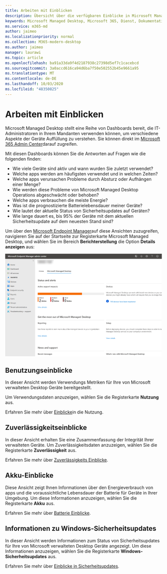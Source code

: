 ```yaml
---
title: Arbeiten mit Einblicken
description: Übersicht über die verfügbaren Einblicke in Microsoft Managed Desktop
keywords: Microsoft Managed Desktop, Microsoft 365, Dienst, Dokumentation
ms.service: m365-md
author: jaimeo
ms.localizationpriority: normal
ms.collection: M365-modern-desktop
ms.author: jaimeo
manager: laurawi
ms.topic: article
ms.openlocfilehash: ba91a33da9f4d2187938c27398d5ef7c1cacebcd
ms.sourcegitcommit: 3a0accd616ca94d6ba7f50e502552b45e9661a95
ms.translationtype: MT
ms.contentlocale: de-DE
ms.lasthandoff: 10/03/2020
ms.locfileid: "48350825"
---
```

# <a name="work-with-insights"></a>Arbeiten mit Einblicken

Microsoft Managed Desktop stellt eine Reihe von Dashboards bereit, die IT-Administratoren in Ihrem Mandanten verwenden können, um verschiedene Aspekte der Geräte Auffüllung zu verstehen. Sie können direkt im [Microsoft 365 Admin Center](https://admin.microsoft.com/adminportal/home?previewoff=false#/microsoftmanageddesktop)darauf zugreifen.

Mit diesen Dashboards können Sie die Antworten auf Fragen wie die folgenden finden:

- Wie viele Geräte sind aktiv und wann wurden Sie zuletzt verwendet?
- Welche apps werden am häufigsten verwendet und in welchen Zeiten?
- Welche apps verursachen Probleme durch Absturz oder Aufhängen einer Menge?
- Wie werden diese Probleme von Microsoft Managed Desktop Operations abgeschwächt oder behoben?
- Welche apps verbrauchen die meiste Energie?
- Was ist die prognostizierte Batterielebensdauer meiner Geräte?
- Wie lautet der aktuelle Status von Sicherheitsupdates auf Geräten?
- Wie lange dauert es, bis 95% der Geräte mit dem aktuellen Sicherheitsupdate auf dem neuesten Stand sind?


Um über den [Microsoft Endpoint Manager](https://endpoint.microsoft.com/)auf diese Ansichten zuzugreifen, navigieren Sie auf der Startseite zur Registerkarte Microsoft Managed Desktop, und wählen Sie im Bereich **Berichterstellung** die Option **Details anzeigen** aus:


![Admin Center-Hauptseite mit Berichterstattungs Bereich unten links und Link "Details anzeigen"](../../media/insights-main.png)


## <a name="usage-insights"></a>Benutzungseinblicke
In dieser Ansicht werden Verwendungs Metriken für Ihre von Microsoft verwalteten Desktop Geräte bereitgestellt. 

Um Verwendungsdaten anzuzeigen, wählen Sie die Registerkarte **Nutzung** aus.

Erfahren Sie mehr über [Einblicke](usage-insights.md)in die Nutzung.

## <a name="reliability-insights"></a>Zuverlässigkeitseinblicke
In dieser Ansicht erhalten Sie eine Zusammenfassung der Integrität Ihrer verwalteten Geräte. Um Zuverlässigkeitsdaten anzuzeigen, wählen Sie die Registerkarte **Zuverlässigkeit** aus.

Erfahren Sie mehr über [Zuverlässigkeits Einblicke](reliability-insights.md).

## <a name="battery-insights"></a>Akku-Einblicke
Diese Ansicht zeigt Ihnen Informationen über den Energieverbrauch von apps und die voraussichtliche Lebensdauer der Batterie für Geräte in Ihrer Umgebung. Um diese Informationen anzuzeigen, wählen Sie die Registerkarte **Akku** aus.

Erfahren Sie mehr über [Batterie Einblicke](battery-insights.md).

## <a name="windows-security-update-insights"></a>Informationen zu Windows-Sicherheitsupdates
In dieser Ansicht werden Informationen zum Status von Sicherheitsupdates für Ihre von Microsoft verwalteten Desktop Geräte angezeigt. Um diese Informationen anzuzeigen, wählen Sie die Registerkarte **Windows-Sicherheitsupdates** aus.

Erfahren Sie mehr über [Einblicke in Sicherheitsupdates](security-update-insights.md).

